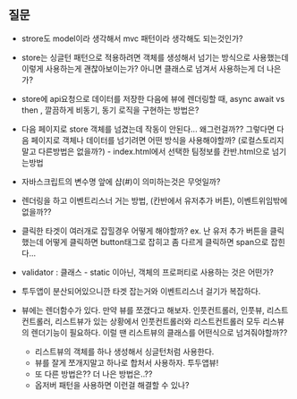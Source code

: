 ## 질문

- strore도 model이라 생각해서 mvc 패턴이라 생각해도 되는것인가?
- store는 싱글턴 패턴으로 적용하려면 객체를 생성해서 넘기는 방식으로 사용했는데 이렇게 사용하는게 괜찮아보이는가? 아니면 클래스로 넘겨서 사용하는게 더 나은가?
- store에 api요청으로 데이터를 저장한 다음에 뷰에 렌더링할 때, async await vs then , 깔끔하게 비동기, 동기 로직을 구현하는 방법은? 
- 다음 페이지로 store 객체를 넘겼는데 작동이 안된다... 왜그런걸까?? 그렇다면 다음 페이지로 객체나 데이터를 넘기려면 어떤 방식을 사용해야할까? (로컬스토리지 말고 다른방법은 없을까?) - index.html에서 선택한 팀정보를 칸반.html으로 넘기는방법 
- 자바스크립트의 변수명 앞에 샵(#)이 의미하는것은 무엇일까?
- 렌더링을 하고 이벤트리스너 거는 방법, (칸반에서 유저추가 버튼), 이벤트위임밖에 없을까??

- 클릭한 타겟이 여러개로 잡힐경우 어떻게 해야할까? ex. 난 유저 추가 버튼을 클릭했는데  어떻게 클릭하면 button태그로 잡히고 좀 다르게 클릭하면 span으로 잡힌다...

- validator : 클래스 - static 이아닌, 객체의 프로퍼티로 사용하는 것은 어떤가?

- 투두앱이 분산되어있으니깐 타겟 잡는거와 이벤트리스너 걸기가 복잡하다.
- 뷰에는 렌더함수가 있다. 만약 뷰를 쪼갰다고 해보자. 인풋컨트롤러, 인풋뷰, 리스트컨트롤러, 리스트뷰가 있는 상황에서 인풋컨트롤러와 리스트컨트롤러 모두 리스뷰의 렌더기능이 필요하다. 이럴 땐 리스트뷰의 클래스를 어떤식으로 넘겨줘야할까??
	- 리스트뷰의 객체를 하나 생성해서 싱글턴처럼 사용한다.
	- 뷰를 잘게 쪼개지말고 하나로 합처서 사용하자. 투두앱뷰!
	- 또 다른 방법은?? 더 나은 방법은..??
	- 옵저버 패턴을 사용하면 이런걸 해결할 수 있나?

